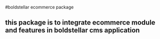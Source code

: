 #boldstellar ecommerce package

## this package is to integrate ecommerce module and features in boldstellar cms application